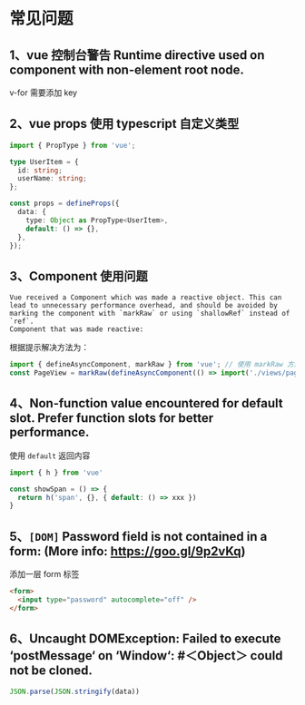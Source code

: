 # 常见问题

## 1、vue 控制台警告 Runtime directive used on component with non-element root node.

v-for 需要添加 key

## 2、vue props 使用 typescript 自定义类型

```ts
import { PropType } from 'vue';

type UserItem = {
  id: string;
  userName: string;
};

const props = defineProps({
  data: {
    type: Object as PropType<UserItem>,
    default: () => {},
  },
});
```

## 3、Component 使用问题

```
Vue received a Component which was made a reactive object. This can lead to unnecessary performance overhead, and should be avoided by marking the component with `markRaw` or using `shallowRef` instead of `ref`.
Component that was made reactive:
```

根据提示解决方法为：

```ts
import { defineAsyncComponent, markRaw } from 'vue'; // 使用 markRaw 方法包裹 defineAsyncComponent 导入的组件
const PageView = markRaw(defineAsyncComponent(() => import('./views/page-viewe.vue')));
```

## 4、Non-function value encountered for default slot. Prefer function slots for better performance. 

使用 `default` 返回内容

```ts
import { h } from 'vue'

const showSpan = () => {
  return h('span', {}, { default: () => xxx })
}
```

## 5、`[DOM]` Password field is not contained in a form: (More info: https://goo.gl/9p2vKq) 

添加一层 form 标签

```html
<form>
  <input type="password" autocomplete="off" />
</form>
```

## 6、Uncaught DOMException: Failed to execute ‘postMessage‘ on ‘Window‘: #＜Object＞ could not be cloned.

```js
JSON.parse(JSON.stringify(data))
```